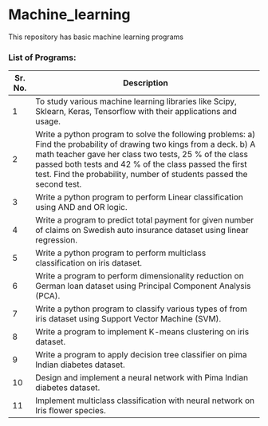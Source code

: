 # Machine_learning
This repository has basic machine learning programs


### List of Programs:

|Sr. No.| Description |
|-----|-----|
|1|To study various machine learning libraries like Scipy, Sklearn, Keras, Tensorflow with their applications and usage.|
|2|Write a python program to solve the following problems:  a) Find the probability of drawing two kings from a deck. b) A math teacher gave her class two tests, 25 % of the class passed both tests and 42 % of the class passed the first test. Find the probability, number of students passed the second test.|
|3|Write a python program to perform Linear classification using AND and OR logic.|
|4|Write a program to predict total payment for given number of claims on Swedish auto insurance dataset using linear regression.|
|5| Write a python program to perform multiclass classification on iris dataset.|
|6| Write a program to perform dimensionality reduction on German loan dataset using Principal Component Analysis (PCA).|
|7| Write a python program to classify various types of from iris dataset using Support Vector Machine (SVM).|
|8| Write a program to implement K-means clustering on iris dataset.|
|9| Write a program to apply decision tree classifier on pima Indian diabetes dataset.|
|10| Design and implement a neural network with Pima Indian diabetes dataset.|
|11| Implement multiclass classification with neural network on Iris flower species.|
